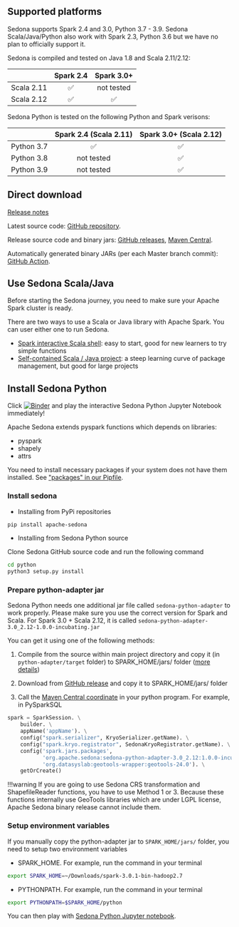 ## Supported platforms

Sedona supports Spark 2.4 and 3.0, Python 3.7 - 3.9. Sedona Scala/Java/Python also work with Spark 2.3, Python 3.6 but we have no plan to officially support it.

Sedona is compiled and tested on Java 1.8 and Scala 2.11/2.12:

|             | Spark 2.4 | Spark 3.0+ |
|:-----------:| :---------:|:---------:|
| Scala 2.11  |  ✅  |  not tested  |
| Scala 2.12 | ✅  |  ✅  |

Sedona Python is tested on the following Python and Spark verisons:

|             | Spark 2.4 (Scala 2.11) | Spark 3.0+ (Scala 2.12)|
|:-----------:|:---------:|:---------:|
| Python 3.7  |  ✅  |  ✅  |
| Python 3.8 | not tested  |  ✅  |
| Python 3.9 | not tested  |  ✅  |


## Direct download

[Release notes](../GeoSpark-All-Modules-Release-notes)

Latest source code: [GitHub repository](https://github.com/apache/incubator-sedona/).

Release source code and binary jars: [GitHub releases](https://github.com/apache/incubator-sedona/releases), [Maven Central](../GeoSpark-All-Modules-Maven-Central-Coordinates).

Automatically generated binary JARs (per each Master branch commit): [GitHub Action](https://github.com/apache/incubator-sedona/actions?query=workflow%3A%22Scala+and+Java+build%22).

## Use Sedona Scala/Java

Before starting the Sedona journey, you need to make sure your Apache Spark cluster is ready.

There are two ways to use a Scala or Java library with Apache Spark. You can user either one to run Sedona.

* [Spark interactive Scala shell](../scalashell): easy to start, good for new learners to try simple functions
* [Self-contained Scala / Java project](../project): a steep learning curve of package management, but good for large projects

## Install Sedona Python

Click [![Binder](https://mybinder.org/badge_logo.svg)](https://mybinder.org/v2/gh/apache/incubator-sedona/HEAD?filepath=binder) and play the interactive Sedona Python Jupyter Notebook immediately!

Apache Sedona extends pyspark functions which depends on libraries:

* pyspark
* shapely
* attrs

You need to install necessary packages if your system does not have them installed. See ["packages" in our Pipfile](https://github.com/apache/incubator-sedona/blob/master/python/Pipfile).

### Install sedona

* Installing from PyPi repositories

```bash
pip install apache-sedona
```

* Installing from Sedona Python source

Clone Sedona GitHub source code and run the following command

```bash
cd python
python3 setup.py install
```

### Prepare python-adapter jar

Sedona Python needs one additional jar file called `sedona-python-adapter` to work properly. Please make sure you use the correct version for Spark and Scala. For Spark 3.0 + Scala 2.12, it is called `sedona-python-adapter-3.0_2.12-1.0.0-incubating.jar`

You can get it using one of the following methods:

1. Compile from the source within main project directory and copy it (in `python-adapter/target` folder) to SPARK_HOME/jars/ folder ([more details](/download/compile/#compile-scala-and-java-source-code))

2. Download from [GitHub release](https://github.com/apache/incubator-sedona/releases) and copy it to SPARK_HOME/jars/ folder
3. Call the [Maven Central coordinate](../GeoSpark-All-Modules-Maven-Central-Coordinates) in your python program. For example, in PySparkSQL
```python
spark = SparkSession. \
    builder. \
    appName('appName'). \
    config("spark.serializer", KryoSerializer.getName). \
    config("spark.kryo.registrator", SedonaKryoRegistrator.getName). \
    config('spark.jars.packages',
           'org.apache.sedona:sedona-python-adapter-3.0_2.12:1.0.0-incubating,'
           'org.datasyslab:geotools-wrapper:geotools-24.0'). \
    getOrCreate()
```

!!!warning
	If you are going to use Sedona CRS transformation and ShapefileReader functions, you have to use Method 1 or 3. Because these functions internally use GeoTools libraries which are under LGPL license, Apache Sedona binary release cannot include them.

### Setup environment variables

If you manually copy the python-adapter jar to `SPARK_HOME/jars/` folder, you need to setup two environment variables

* SPARK_HOME. For example, run the command in your terminal

```bash
export SPARK_HOME=~/Downloads/spark-3.0.1-bin-hadoop2.7
```

* PYTHONPATH. For example, run the command in your terminal

```bash
export PYTHONPATH=$SPARK_HOME/python
``` 

You can then play with [Sedona Python Jupyter notebook](/tutorial/jupyter-notebook/).